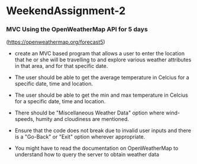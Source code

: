 # WeekendAssignment-2

### MVC Using the OpenWeatherMap API for 5 days
(https://openweathermap.org/forecast5)

- create an MVC based program that allows a user to enter the location that he or she will be travelling to and explore various weather attributes in that area, and for that specific date.

- The user should be able to get the average temperature in Celcius for a specific date, time and location.

- The user should be able to get the min and max temperature in Celcius for a specific date, time and location.

- There should be "Miscellaneous Weather Data" option where wind-speeds, humity and cloudiness are mentioned.

- Ensure that the code does not break due to invalid user inputs and there is a "Go-Back" or "Exit" option wherever appropriate.

- You might have to read the documentation on OpenWeatherMap to understand how to query the server to obtain weather data
